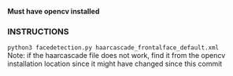 **Must have opencv installed**

### INSTRUCTIONS
`python3 facedetection.py haarcascade_frontalface_default.xml`<br>
Note: if the haarcascade file does not work, find it from the opencv installation location since it might have changed since this commit
